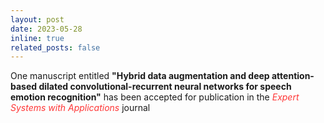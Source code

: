 ```yaml
---
layout: post
date: 2023-05-28
inline: true
related_posts: false
---
```


One manuscript entitled <b>"Hybrid data augmentation and deep attention-based dilated convolutional-recurrent neural networks for speech emotion recognition"</b> has been accepted for publication in the <span style="color: #FF3636;"><i>Expert Systems with Applications</i></span> journal